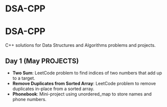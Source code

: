 # DSA-CPP

# DSA-CPP
C++ solutions for Data Structures and Algorithms problems and projects.
## Day 1 (May PROJECTS)
- **Two Sum**: LeetCode problem to find indices of two numbers that add up to a target.
- **Remove Duplicates from Sorted Array**: LeetCode problem to remove duplicates in-place from a sorted array.
- **Phonebook**: Mini-project using unordered_map to store names and phone numbers.
